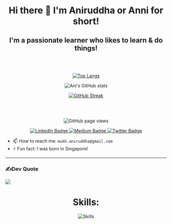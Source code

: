 <h1 align="center">Hi there 👋 I'm Aniruddha or Anni for short!</h1> 
<h2 align="center">I'm a passionate learner who likes to learn & do things!</h2>
<br><br>


<p align="center">
  <a href="https://github.com/anuraghazra/github-readme-stats">
    <img src="https://github-readme-stats.vercel.app/api/top-langs/?username=annimukherjee&layout=compact&theme=vision-friendly-dark" alt="Top Langs">
  </a>
</p>

<p align="center">
  <img src="https://github-readme-stats.vercel.app/api?username=annimukherjee&show_icons=true&layout=compact&theme=vision-friendly-dark" alt="Ani's GitHub stats">
</p>

<p align="center">
  <a href="https://git.io/streak-stats">
    <img src="http://github-readme-streak-stats.herokuapp.com?user=annimukherjee&theme=dark&background=000000" alt="GitHub Streak">
  </a>
</p>

<br><br>

<p align="center">
  <img src="https://komarev.com/ghpvc/?username=annimukherjee&color=45707a&style=flat-square" alt="GitHub page views">
</p>



<p align="center">
    <a href="https://www.linkedin.com/in/aniruddha-mukherjee-b53292250/">
      <img src="https://img.shields.io/badge/LinkedIn-0A66C2?style=flat-square&logo=linkedin&logoColor=white" alt="LinkedIn Badge"/>
    </a>
    <a href="https://medium.com/@aniruddhamukh">
      <img src="https://img.shields.io/badge/Medium-12100E?style=flat-square&logo=medium&logoColor=white" alt="Medium Badge"/>
    </a>
    <a href="https://twitter.com/aniruddhamukh_">
      <img src="https://img.shields.io/badge/Twitter-blue?style=flat-square&logo=twitter&logoColor=white" alt="Twitter Badge"/>
    </a>
  </p>



- 📫 How to reach me: ```mukh.aniruddha@gmail.com```
- ⚡ Fun fact: I was born in Singapore!



---
### ✍️Dev Quote
![](https://quotes-github-readme.vercel.app/api?type=horizontal&theme=dark&background=000000)

  <h1 align='center'>Skills:</h1>
  <p align="center">
  <img align="center" src="https://skillicons.dev/icons?i=git,github,arduino,c,cpp,css,html,java,md,nodejs,py,express,nextjs,react,mysql,discord,figma" alt="Skills">
  <br>
</p>
